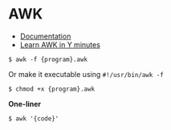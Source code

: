 # AWK

- [Documentation](https://www.gnu.org/software/gawk/manual/gawk.html)
- [Learn AWK in Y minutes](https://learnxinyminutes.com/docs/awk/)

```
$ awk -f {program}.awk
```

Or make it executable using `#!/usr/bin/awk -f`
```
$ chmod +x {program}.awk
```

**One-liner**
```
$ awk '{code}'
```
